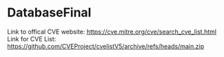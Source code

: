 # DatabaseFinal
Link to offical CVE website: https://cve.mitre.org/cve/search_cve_list.html
Link for CVE List: https://github.com/CVEProject/cvelistV5/archive/refs/heads/main.zip

